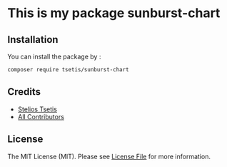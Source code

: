 # This is my package sunburst-chart

## Installation

You can install the package by :

```bash
composer require tsetis/sunburst-chart
```

## Credits

-   [Stelios Tsetis](https://github.com/tsetis)
-   [All Contributors](../../contributors)

## License

The MIT License (MIT). Please see [License File](LICENSE.md) for more information.
